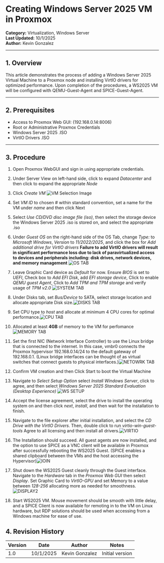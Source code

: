 # Creating Windows Server 2025 VM in Proxmox
**Category:** Virtualization, Windows Server  
**Last Updated:** 10/1/2025  
**Author:** Kevin Gonzalez  

---

## 1. Overview
This article demonstrates the process of adding a Windows Server 2025 Virtual Machine to a Proxmox node and installing VirtIO drivers for optimized performance. Upon completion of the procedures, a WS2025 VM will be configured with QEMU-Guest-Agent and SPICE-Guest-Agent.

---

## 2. Prerequisites

- Access to Proxmox Web GUI: (192.168.0.14:8006)  
- Root or Administrative Proxmox Credentials  
- Windows Server 2025 .ISO
- VirtIO Drivers .ISO

---

## 3. Procedure

1. Open Proxmox WebGUI and sign in using appropriate credentials.
2. Under Server View on left-hand side, click to expand *Datacenter* and then click to expand the appropriate *Node* 
3.  Click *Create VM* ![VM Selection Image](./VMSelect.png)
4. Set *VM ID* to chosen # within standard convention, set a name for the VM under *name* and then click Next
5. Select *Use CD/DVD disc image file (iso)*, then select the storage device the Windows Server 2025 .iso is stored on, and select the appropriate .iso
6. Under *Guest OS* on the right-hand side of the OS Tab, change *Type:* to *Microsoft Windows*, *Version* to *11/2022/2025*, and click the box for *Add additional drive for VirtIO drivers*
	 **Failure to add VirtIO drivers will result in significant performance loss due to lack of paravirtualized access to devices and peripherals including: disk drives, network devices, and memory management** ![OS TAB](./OSSETUP.png)
7. Leave Graphic Card device as *Default* for now. Ensure *BIOS*  is set to *UEFI*, Check box to *Add EFI Disk*, add *EFI storage device*, Click to enable *QEMU guest Agent*,  Click to *Add TPM and TPM storage* and verify usage of *TPM v2.0* 
![SYSTEM TAB](./SYSTEM.png)

8. Under Disks tab, set *Bus/Device* to SATA, select storage location and allocate appropriate Disk size.![DISKS TAB](./Disks.png)

9. Set CPU type to *host* and allocate at minimum 4 CPU cores for optimal performance.![CPU TAB](./CPU.png)

10. Allocated at least **4GB** of memory to the VM for perfomance ![MEMORY TAB](./MEMORY.png)

11. Set the first NIC (Network Interface Controller) to use the Linux bridge that is connected to the internet. In this case, vmbr0 connects the Proxmox hypervisor 192.168.0.14/24 to the default gateway of 192.168.0.1. (Linux bridge interfaces can be thought of as virtual switches that connect guests to physical interfaces.)![NETOWRK TAB](Network.png)

12. Confirm VM creation and then Click Start to boot the Virtual Machine
13. Navigate to *Select Setup Option* select *Install Windows Server*, click to agree, and then select *Windows Server 2025 Standard Evaluation (Desktop Experience)* ![WS SETUP](WSSetup.png)

14. Accept the license agreement, select the drive to install the operating system on and then click *next*, *install*, and then wait for the installation to finish.
15. Navigate to the file explorer after initial installation, and select the *CD Drive with the VirtIO Drivers*. Then, double click to run *virtio-win-guest-tools* Agree to all licensing and then install all drivers.![VIRTIO](virtioguest.png)

16. The Installation should succeed. All guest agents are now installed, and the option to use SPICE as a VNC client will be available in Proxmox after successfully rebooting the WS2025 Guest. (SPICE enables a shared clipboard between the VMs and the host accessing the Hypervisor)![IOIN](IOIN.png)


17. Shut down the WS2025 Guest cleanly through the Guest interface. Navigate to the *Hardware* tab in the *Proxmox Web GUI* then select *Display*. Set Graphic Card to *VirtIO-GPU* and set Memory to a value between *128-256* allocating more as needed for smoothness.![DISPLAY2](DISPLAY2.png)

18. Start WS2025 VM. Mouse movement should be smooth with little delay, and a SPICE Client is now available for remoting in to the VM on Linux hardware, but RDP solutions should be used when accessing from a Windows machine for ease of use.

## 4. Revision History
| Version | Date      | Author         | Notes           |
| ------- | --------- | -------------- | --------------- |
| 1.0     | 10/1/2025 | Kevin Gonzalez | Initial version |
